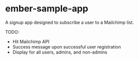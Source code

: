 ember-sample-app
================

A signup app designed to subscribe a user to a Mailchimp list.

TODO:
- Hit Mailchimp API
- Success message upon successful user registration
- Display for all users, admins, and non-admins
